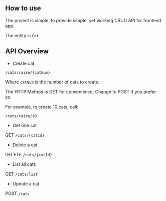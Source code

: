 ## How to use

The project is simple, to provide simple, yet working CRUD API for frontend app.

The entity is `Cat`

## API Overview
* Create cat

`/cats/raise/{catNum}`

Where `catNum` is the number of cats to create.

The HTTP Method is GET for convenience. Change to POST if you prefer so.

For example, to create 10 cats, call:

`/cats/raise/10`

* Get one cat

GET `/cats/{catId}`

* Delete a cat

DELETE `/cats/{catId}`


* List all cats

GET `/cats/list`



* Update a cat

POST `/cats`
